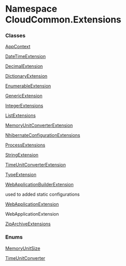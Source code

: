 #  Namespace CloudCommon.Extensions

### Classes

 [AppContext](CloudCommon.Extensions.AppContext.md)

 [DateTimeExtension](CloudCommon.Extensions.DateTimeExtension.md)

 [DecimalExtension](CloudCommon.Extensions.DecimalExtension.md)

 [DictionaryExtension](CloudCommon.Extensions.DictionaryExtension.md)

 [EnumerableExtension](CloudCommon.Extensions.EnumerableExtension.md)

 [GenericExtension](CloudCommon.Extensions.GenericExtension.md)

 [IntegerExtensions](CloudCommon.Extensions.IntegerExtensions.md)

 [ListExtensions](CloudCommon.Extensions.ListExtensions.md)

 [MemoryUnitConverterExtension](CloudCommon.Extensions.MemoryUnitConverterExtension.md)

 [NhibernateConfigurationExtensions](CloudCommon.Extensions.NhibernateConfigurationExtensions.md)

 [ProcessExtensions](CloudCommon.Extensions.ProcessExtensions.md)

 [StringExtension](CloudCommon.Extensions.StringExtension.md)

 [TimeUnitConverterExtension](CloudCommon.Extensions.TimeUnitConverterExtension.md)

 [TypeExtension](CloudCommon.Extensions.TypeExtension.md)

 [WebApplicationBuilderExtension](CloudCommon.Extensions.WebApplicationBuilderExtension.md)

used to added static configurations

 [WebApplicationExtension](CloudCommon.Extensions.WebApplicationExtension.md)

WebApplicationExtension

 [ZipArchiveExtensions](CloudCommon.Extensions.ZipArchiveExtensions.md)

### Enums

 [MemoryUnitSize](CloudCommon.Extensions.MemoryUnitSize.md)

 [TimeUnitConverter](CloudCommon.Extensions.TimeUnitConverter.md)


